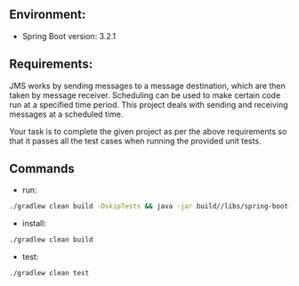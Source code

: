 ## Environment:
- Spring Boot version: 3.2.1

## Requirements:
JMS works by sending messages to a message destination, which are then taken by message receiver. Scheduling can be used to make certain code run at a specified time period. This project deals with sending and receiving messages at a scheduled time.

Your task is to complete the given project as per the above requirements so that it passes all the test cases when running the provided unit tests.

## Commands
- run: 
```bash
./gradlew clean build -DskipTests && java -jar build//libs/spring-boot-demo-jms-0.0.1.jar
```
- install: 
```bash
./gradlew clean build
```
- test: 
```bash
./gradlew clean test
```
